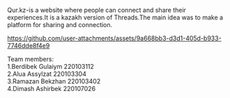 Qur.kz-is a website where people can connect and share their experiences.It is a kazakh version of Threads.The main idea was to make a platform for sharing and connection.

https://github.com/user-attachments/assets/9a668bb3-d3d1-405d-b933-7746dde8f4e9

Team members:<br>
1.Berdibek Gulaiym 220103112 <br>
2.Alua Assylzat 220103304 <br>
3.Ramazan Bekzhan 220103402<br>
4.Dimash Ashirbek 220107026
